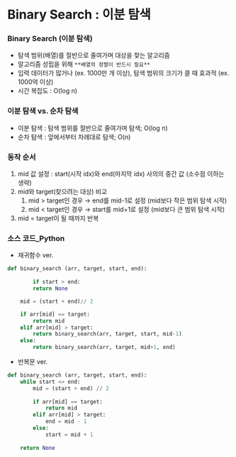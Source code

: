 # Binary Search : 이분 탐색

### Binary Search (이분 탐색)

- 탐색 범위(배열)를 절반으로 줄여가며 대상을 찾는 알고리즘
- 알고리즘 성립을 위해 `**배열의 정렬이 반드시 필요**`
- 입력 데이터가 많거나 (ex. 1000만 개 이상), 탐색 범위의 크기가 클 때 효과적 (ex. 1000억 이상)
- 시간 복잡도 : O(log n)

### 이분 탐색 vs. 순차 탐색

- 이분 탐색 : 탐색 범위를 절반으로 줄여가며 탐색; O(log n)
- 순차 탐색 : 앞에서부터 차례대로 탐색; O(n)

### 동작 순서

1. mid 값 설정 : start(시작 idx)와 end(마지막 idx) 사의의 중간 값 (소수점 이하는 생략)
2. mid와 target(찾으려는 대상) 비교
    1. mid > target인 경우 → end를 mid-1로 설정 (mid보다 작은 범위 탐색 시작)
    2. mid < target인 경우 → start를 mid+1로 설정 (mid보다 큰 범위 탐색 시작)
3. mid = target이 될 때까지 반복

### 소스 코드_Python

- 재귀함수 ver.

```python
def binary_search (arr, target, start, end):
  
		if start > end:
        return None

    mid = (start + end)// 2

    if arr[mid] == target:
        return mid
    elif arr[mid] > target:
        return binary_search(arr, target, start, mid-1)
    else:
        return binary_search(arr, target, mid+1, end)
```

- 반복문 ver.

```python
def binary_search (arr, target, start, end):
    while start <= end:
        mid = (start + end) // 2
    
        if arr[mid] == target:
            return mid
        elif arr[mid] > target:
            end = mid - 1
        else:
            start = mid + 1
            
    return None
```